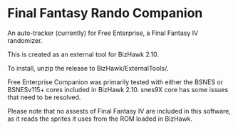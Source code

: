 # Final Fantasy Rando Companion
An auto-tracker (currently) for Free Enterprise, a Final Fantasy IV randomizer.

This is created as an external tool for BizHawk 2.10.

To install, unzip the release to BizHawk/ExternalTools/.

Free Enterprise Companion was primarily tested with either the BSNES or BSNESv115+ cores included in BizHawk 2.10. snes9X core has some issues that need to be resolved.

Please note that no assests of Final Fantasy IV are included in this software, as it reads the sprites it uses from the ROM loaded in BizHawk.
